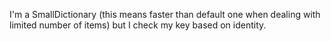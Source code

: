 I'm a SmallDictionary (this means faster than default one when dealing with limited number of items)
but I check my key based on identity.